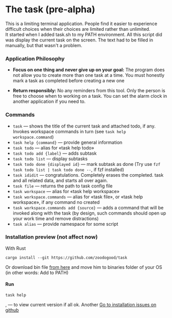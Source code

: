 # The task (pre-alpha)
This is a limiting terminal application. People find it easier to experience difficult choices when their choices are limited rather than unlimited.  
It started when I added task.sh to my PATH environment. All this script did was display the current task on the screen. The text had to be filled in manually, but that wasn't a problem.

### Application Philosophy  
- **Focus on one thing and never give up on your goal:**
The program does not allow you to create more than one task at a time. You must honestly mark a task as completed before creating a new one

- **Return responsibly:**
No any reminders from this tool. Only the person is free to choose when to working on a task. You can set the alarm clock in another application if you need to.

### Commands
- `task` — shows the title of the current task and attached todo, if any. Invokes workspace commands in turn (see `task help workspace.command`)  
- `task help {command}` — provide general information
- `task todo` — alias for «task help todo»
- `task todo add {label}` — adds subtask
- `task todo list` — display subtasks
- `task todo done {displayed id}` — mark subtask as done (Try use `fzf task todo list | task todo done --`, if fzf installed)
- `task ididit` — congratulations. Completely erases the completed. task and all related data, and starts all over again.
- `task file` — returns the path to task config file
- `task workspace` — alias for «task help workspace»
- `task workspace.commands` — alias for «task file», or «task help workspace», if any command no created
- `task workspace.commands add {source}` — adds a command that will be invoked along with the task (by design, such commands should open up your work time and remove distractions)
- `task alias` — provide namespace for some script


### Installation preview (not affect now)
With Rust
```
cargo install --git https://github.com/zoodogood/task
```

Or download bin file [from here](#) and move him to binaries folder of your OS (in other words: Add to PATH)
#### Run
```
task help
```
, — to view current version if all ok. Another [Go to installation issues on github](https://github.com/zoodogood/task/discussions/1)

